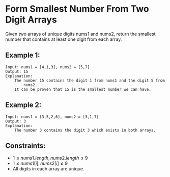# Form Smallest Number From Two Digit Arrays

Given two arrays of unique digits nums1 and nums2, return the smallest  
number that contains at least one digit from each array.

 

## Example 1:

    Input: nums1 = [4,1,3], nums2 = [5,7]
    Output: 15
    Explanation: 
        The number 15 contains the digit 1 from nums1 and the digit 5 from  
            nums2. 
        It can be proven that 15 is the smallest number we can have.

## Example 2:

    Input: nums1 = [3,5,2,6], nums2 = [3,1,7]
    Output: 3
    Explanation: 
        The number 3 contains the digit 3 which exists in both arrays.

 

## Constraints:

* $1 \le nums1.length, nums2.length \le 9$
* $1 \le nums1[i], nums2[i] \le 9$
* All digits in each array are unique.
